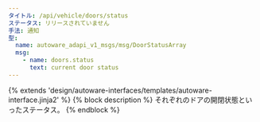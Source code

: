 ```yaml
---
タイトル: /api/vehicle/doors/status
ステータス: リリースされていません
手法: 通知
型:
  name: autoware_adapi_v1_msgs/msg/DoorStatusArray
  msg:
    - name: doors.status
      text: current door status
---
```


{% extends 'design/autoware-interfaces/templates/autoware-interface.jinja2' %}
{% block description %}
それぞれのドアの開閉状態といったステータス。
{% endblock %}
